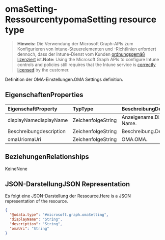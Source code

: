 # <a name="omasetting-resource-type"></a><span data-ttu-id="b9a1c-101">omaSetting-Ressourcentyp</span><span class="sxs-lookup"><span data-stu-id="b9a1c-101">omaSetting resource type</span></span>

> <span data-ttu-id="b9a1c-102">**Hinweis:** Die Verwendung der Microsoft Graph-APIs zum Konfigurieren von Intune-Steuerelementen und -Richtlinien erfordert dennoch, dass der Intune-Dienst vom Kunden [ordnungsgemäß lizenziert](https://go.microsoft.com/fwlink/?linkid=839381) ist.</span><span class="sxs-lookup"><span data-stu-id="b9a1c-102">**Note:** Using the Microsoft Graph APIs to configure Intune controls and policies still requires that the Intune service is [correctly licensed](https://go.microsoft.com/fwlink/?linkid=839381) by the customer.</span></span>

<span data-ttu-id="b9a1c-103">Definition der OMA-Einstellungen.</span><span class="sxs-lookup"><span data-stu-id="b9a1c-103">OMA Settings definition.</span></span>
## <a name="properties"></a><span data-ttu-id="b9a1c-104">Eigenschaften</span><span class="sxs-lookup"><span data-stu-id="b9a1c-104">Properties</span></span>
|<span data-ttu-id="b9a1c-105">Eigenschaft</span><span class="sxs-lookup"><span data-stu-id="b9a1c-105">Property</span></span>|<span data-ttu-id="b9a1c-106">Typ</span><span class="sxs-lookup"><span data-stu-id="b9a1c-106">Type</span></span>|<span data-ttu-id="b9a1c-107">Beschreibung</span><span class="sxs-lookup"><span data-stu-id="b9a1c-107">Description</span></span>|
|:---|:---|:---|
|<span data-ttu-id="b9a1c-108">displayName</span><span class="sxs-lookup"><span data-stu-id="b9a1c-108">displayName</span></span>|<span data-ttu-id="b9a1c-109">Zeichenfolge</span><span class="sxs-lookup"><span data-stu-id="b9a1c-109">String</span></span>|<span data-ttu-id="b9a1c-110">Anzeigename.</span><span class="sxs-lookup"><span data-stu-id="b9a1c-110">Display Name.</span></span>|
|<span data-ttu-id="b9a1c-111">Beschreibung</span><span class="sxs-lookup"><span data-stu-id="b9a1c-111">description</span></span>|<span data-ttu-id="b9a1c-112">Zeichenfolge</span><span class="sxs-lookup"><span data-stu-id="b9a1c-112">String</span></span>|<span data-ttu-id="b9a1c-113">Beschreibung.</span><span class="sxs-lookup"><span data-stu-id="b9a1c-113">Description.</span></span>|
|<span data-ttu-id="b9a1c-114">omaUri</span><span class="sxs-lookup"><span data-stu-id="b9a1c-114">omaUri</span></span>|<span data-ttu-id="b9a1c-115">Zeichenfolge</span><span class="sxs-lookup"><span data-stu-id="b9a1c-115">String</span></span>|<span data-ttu-id="b9a1c-116">OMA.</span><span class="sxs-lookup"><span data-stu-id="b9a1c-116">OMA.</span></span>|

## <a name="relationships"></a><span data-ttu-id="b9a1c-117">Beziehungen</span><span class="sxs-lookup"><span data-stu-id="b9a1c-117">Relationships</span></span>
<span data-ttu-id="b9a1c-118">Keine</span><span class="sxs-lookup"><span data-stu-id="b9a1c-118">None</span></span>
## <a name="json-representation"></a><span data-ttu-id="b9a1c-119">JSON-Darstellung</span><span class="sxs-lookup"><span data-stu-id="b9a1c-119">JSON Representation</span></span>
<span data-ttu-id="b9a1c-120">Es folgt eine JSON-Darstellung der Ressource.</span><span class="sxs-lookup"><span data-stu-id="b9a1c-120">Here is a JSON representation of the resource.</span></span>
<!--{
  "blockType": "resource",
  "@odata.type": "microsoft.graph.omaSetting"
}-->
``` json
{
  "@odata.type": "#microsoft.graph.omaSetting",
  "displayName": "String",
  "description": "String",
  "omaUri": "String"
}
```









